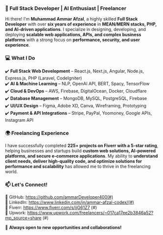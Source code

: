 ### **🚀 Full Stack Developer | AI Enthusiast | Freelancer**  

Hi there! I'm **Muhammad Ammar Afzal**, a highly skilled **Full Stack Developer** with over **six years of experience** in **MEAN/MERN stacks, PHP, and AI-driven applications**. I specialize in designing, developing, and deploying **scalable web applications, APIs, and complex business platforms** with a strong focus on **performance, security, and user experience**.  

### **💻 What I Do**  
✔️ **Full Stack Web Development** – React.js, Next.js, Angular, Node.js, Express.js, PHP (Laravel, CodeIgniter)  
✔️ **AI & Machine Learning** – NLP, OpenAI API, BERT, Spacy, TensorFlow  
✔️ **Cloud & DevOps** – AWS, Firebase, DigitalOcean, Docker, Cloudflare  
✔️ **Database Management** – MongoDB, MySQL, PostgreSQL, Firebase  
✔️ **UI/UX Design** – Figma, Adobe XD, Canva, Wireframing, Prototyping  
✔️ **Payment & API Integrations** – Stripe, PayPal, Yoomoney, Google APIs, Instagram API  

### **🌍 Freelancing Experience**  
I have successfully completed **225+ projects on Fiverr with a 5-star rating**, helping businesses and startups build **custom web solutions, AI-powered platforms, and secure e-commerce applications**. My ability to **understand client needs, deliver high-quality code, and optimize solutions for performance and scalability** has allowed me to thrive in the freelancing world.  

### **📫 Let's Connect!**  
🔗 GitHub: https://github.com/ammarDeveloper400(#)  
🔗 LinkedIn: https://www.linkedin.com/in/ammar-afzal-codex/(#)  
🔗 Fiverr: https://www.fiverr.com/s/jjG61Z7 (#)  
🔗 Upwork: https://www.upwork.com/freelancers/~017ca17ee2b3846a52?mp_source=share (#)  

🚀 **Always open to new opportunities and collaborations!**  
